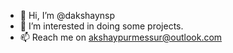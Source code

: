 - 👋 Hi, I’m @dakshaynsp
- 👀 I’m interested in doing some projects.
- 📫 Reach me on akshaypurmessur@outlook.com

<!---
dakshaynsp/dakshaynsp is a ✨ special ✨ repository because its `README.md` (this file) appears on your GitHub profile.
You can click the Preview link to take a look at your changes.
--->
